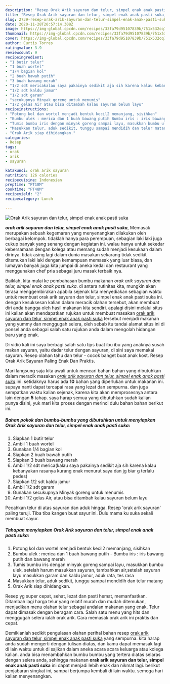 ```yaml
---
description: "Resep Orak Arik sayuran dan telur, simpel enak anak pasti suka, Lezat Sekali"
title: "Resep Orak Arik sayuran dan telur, simpel enak anak pasti suka, Lezat Sekali"
slug: 2739-resep-orak-arik-sayuran-dan-telur-simpel-enak-anak-pasti-suka-lezat-sekali
date: 2020-11-28T20:57:14.308Z
image: https://img-global.cpcdn.com/recipes/33fa79d95107839b/751x532cq70/orak-arik-sayuran-dan-telur-simpel-enak-anak-pasti-suka-foto-resep-utama.jpg
thumbnail: https://img-global.cpcdn.com/recipes/33fa79d95107839b/751x532cq70/orak-arik-sayuran-dan-telur-simpel-enak-anak-pasti-suka-foto-resep-utama.jpg
cover: https://img-global.cpcdn.com/recipes/33fa79d95107839b/751x532cq70/orak-arik-sayuran-dan-telur-simpel-enak-anak-pasti-suka-foto-resep-utama.jpg
author: Curtis Torres
ratingvalue: 3.9
reviewcount: 9
recipeingredient:
- "1 butir telur"
- "1 buah wortel"
- "1/4 bagian kol"
- "2 buah bawah putih"
- "3 buah bawang merah"
- "1/2 sdt mericakalau saya pakainya sedikit aja sih karena kalau kebanyakan rasanya kurang enak menurut saya dan jg biar g terlalu pedes"
- "1/2 sdt kaldu jamur"
- "1/2 sdt garam"
- "secukupnya Minyak goreng untuk menumis"
- "1/2 gelas Air atau bisa ditambah kalau sayuran belum layu"
recipeinstructions:
- "Potong kol dan wortel menjadi bentuk kecil2 memanjang, sisihkan"
- "Bumbu ulek : merica dan 1 buah bawang putih Bumbu iris : iris bawang putih dan bawang merah"
- "Tumis bumbu iris dengan minyak goreng sampai layu, masukkan bumbu ulek, setelah harum masukkan sayuran, tambahkan air,setelah sayuran layu masukkan garam dan kaldu jamur, aduk rata, tes rasa"
- "Masukkan telur, aduk sedikit, tunggu sampai mendidih dan telur matang"
- "Orak Arik siap dihidangkan."
categories:
- Resep
tags:
- orak
- arik
- sayuran

katakunci: orak arik sayuran 
nutrition: 126 calories
recipecuisine: Indonesian
preptime: "PT18M"
cooktime: "PT48M"
recipeyield: "2"
recipecategory: Lunch

---
```



![Orak Arik sayuran dan telur, simpel enak anak pasti suka](https://img-global.cpcdn.com/recipes/33fa79d95107839b/751x532cq70/orak-arik-sayuran-dan-telur-simpel-enak-anak-pasti-suka-foto-resep-utama.jpg)

<b><i>orak arik sayuran dan telur, simpel enak anak pasti suka</i></b>, Memasak merupakan sebuah kegemaran yang menyenangkan dilakukan oleh berbagai kelompok. tidaklah hanya para perempuan, sebagian laki laki juga cukup banyak yang senang dengan kegiatan ini. walau hanya untuk sekedar kebersamaan dengan kolega atau memang sudah menjadi kesukaan dalam dirinya. tidak asing lagi dalam dunia masakan sekarang tidak sedikit ditemukan laki laki dengan kemampuan memasak yang luar biasa, dan lumayan banyak juga kita jumpai di aneka kedai dan restaurant yang menggunakan chef pria sebagai juru masak terbaik nya.

Baiklah, kita mulai ke pembahasan bumbu makanan <i>orak arik sayuran dan telur, simpel enak anak pasti suka</i>. di antara rutinitas kita, mungkin akan terasa menggembirakan apabila sejenak kita menyediakan sebagian waktu untuk membuat orak arik sayuran dan telur, simpel enak anak pasti suka ini. dengan kesuksesan kalian dalam meracik olahan tersebut, akan membuat diri anda bangga oleh hasil makanan kita sendiri. apalagi disini melalui situs ini kalian akan mendapatkan rujukan untuk membuat masakan <u>orak arik sayuran dan telur, simpel enak anak pasti suka</u> tersebut menjadi makanan yang yummy dan menggugah selera, oleh sebab itu tandai alamat situs ini di ponsel anda sebagai salah satu rujukan anda dalam mengolah hidangan baru yang enak.

Di vidio kali ini saya berbagi salah satu tips buat ibu ibu yang anaknya susah makan sayuran, yaitu dadar telur dengan sayuran, di sini saya memakai sayuran. Resep olahan tahu dan telur - cocok banget buat anak kost. Resep Orak Arik Sayuran Paling Enak Dan Praktis.


Mari langsung saja kita awali untuk mencari bahan bahan yang dibutuhkan dalam meracik masakan <u><i>orak arik sayuran dan telur, simpel enak anak pasti suka</i></u> ini. setidaknya harus ada <b>10</b> bahan yang diperlukan untuk makanan ini. supaya nanti dapat tercapai rasa yang lezat dan sempurna. dan juga sempatkan waktu kalian sejenak, karena kita akan memprosesnya antara lain dengan <b>5</b> tahap. saya harap semua yang dibutuhkan sudah kalian punya disini, yuk mari kita proses dengan merinci dulu bahan bahan berikut ini.

<!--inarticleads1-->

##### Bahan pokok dan bumbu-bumbu yang dibutuhkan untuk menyiapkan Orak Arik sayuran dan telur, simpel enak anak pasti suka:

1. Siapkan 1 butir telur
1. Ambil 1 buah wortel
1. Gunakan 1/4 bagian kol
1. Siapkan 2 buah bawah putih
1. Siapkan 3 buah bawang merah
1. Ambil 1/2 sdt merica(kalau saya pakainya sedikit aja sih karena kalau kebanyakan rasanya kurang enak menurut saya dan jg biar g terlalu pedes)
1. Siapkan 1/2 sdt kaldu jamur
1. Ambil 1/2 sdt garam
1. Gunakan secukupnya Minyak goreng untuk menumis
1. Ambil 1/2 gelas Air, atau bisa ditambah kalau sayuran belum layu


Pecahkan telur di atas sayuran dan aduk hingga. Resep &#39;orak arik sayuran&#39; paling teruji. Tiba tiba kangen buat sayur ini. Dulu mama ku suka sekali membuat sayur. 

<!--inarticleads2-->

##### Tahapan menyiapkan Orak Arik sayuran dan telur, simpel enak anak pasti suka:

1. Potong kol dan wortel menjadi bentuk kecil2 memanjang, sisihkan
1. Bumbu ulek : merica dan 1 buah bawang putih - Bumbu iris : iris bawang putih dan bawang merah
1. Tumis bumbu iris dengan minyak goreng sampai layu, masukkan bumbu ulek, setelah harum masukkan sayuran, tambahkan air,setelah sayuran layu masukkan garam dan kaldu jamur, aduk rata, tes rasa
1. Masukkan telur, aduk sedikit, tunggu sampai mendidih dan telur matang
1. Orak Arik siap dihidangkan.


Resep yg super cepat, sehat, lezat dan pasti hemat, memanfaatkan. Ditambah lagi harga telur yang relatif murah dan mudah ditemukan, menjadikan menu olahan telur sebagai andalan makanan yang enak. Telur dapat dimasak dengan beragam cara. Salah satu menu yang hits dan menggugah selera ialah orak arik. Cara memasak orak arik ini praktis dan cepat. 

Demikianlah sedikit pengulasan olahan perihal bahan resep <u>orak arik sayuran dan telur, simpel enak anak pasti suka</u> yang sempurna. kita harap anda sudah mengerti dengan tulisan diatas, dan kamu dapat memasak lagi di lain waktu untuk di sajikan dalam aneka acara acara keluarga atau kolega kalian. anda bisa menambahkan bumbu bumbu yang tertera diatas selaras dengan selera anda, sehingga makanan <b>orak arik sayuran dan telur, simpel enak anak pasti suka</b> ini dapat menjadi lebih enak dan nikmat lagi. berikut penjabaran singkat ini, sampai berjumpa kembali di lain waktu. semoga hari kalian menyenangkan.
